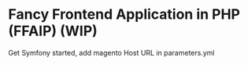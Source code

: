 Fancy Frontend Application in PHP (FFAIP) (WIP)
========

Get Symfony started, add magento Host URL in parameters.yml
